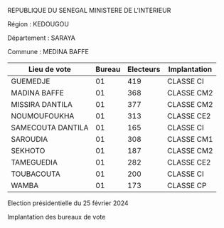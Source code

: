 REPUBLIQUE DU SENEGAL MINISTERE DE L'INTERIEUR

Région : KEDOUGOU

Département : SARAYA

Commune : MEDINA BAFFE

| Lieu de vote | Bureau | Electeurs | Implantation |
| - | - | - | - |
| GUEMEDJE | 01 | 419 | CLASSE CI |
| MADINA BAFFE | 01 | 368 | CLASSE CM2 |
| MISSIRA DANTILA | 01 | 377 | CLASSE CM2 |
| NOUMOUFOUKHA | 01 | 313 | CLASSE CE2 |
| SAMECOUTA DANTILA | 01 | 165 | CLASSE CI |
| SAROUDIA | 01 | 308 | CLASSE CM1 |
| SEKHOTO | 01 | 187 | CLASSE CM2 |
| TAMEGUEDIA | 01 | 282 | CLASSE CE2 |
| TOUBACOUTA | 01 | 200 | CLASSE CI |
| WAMBA | 01 | 173 | CLASSE CP |

<!-- PageNumber="3/6" -->

Election présidentielle du 25 février 2024

Implantation des bureaux de vote
